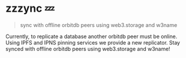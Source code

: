 # zzzync 💤
> sync with offline orbitdb peers using web3.storage and w3name

Currently, to replicate a database another orbitdb peer must be online. Using IPFS and IPNS pinning services we provide a new replicator. Stay synced with offline orbitdb peers using web3.storage and w3name!
